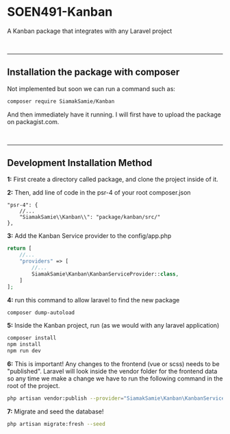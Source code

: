 
# SOEN491-Kanban

A Kanban package that integrates with any Laravel project

<br>
<hr>

## Installation the package with composer

Not implemented but soon we can run a command such as:

```bash
composer require SiamakSamie/Kanban
```

And then immediately have it running. I will first have to upload the package on packagist.com. 

<br>
<hr>

## Development Installation Method


**1:** First create a directory called package, and clone the project inside of it. 


**2:** Then, add line of code in the psr-4 of your root composer.json
```
"psr-4": {
    //...
    "SiamakSamie\\Kanban\\": "package/kanban/src/"
},
```
**3:** Add the Kanban Service provider to the config/app.php

```php
return [
    //...
    "providers" => [
        //...
        SiamakSamie\Kanban\KanbanServiceProvider::class,
    ]
];

```

**4:** run this command to allow laravel to find the new package
```bash
composer dump-autoload
```

**5:** Inside the Kanban project, run (as we would with any laravel application)
```bash
composer install
npm install
npm run dev
```

**6:** This is important! Any changes to the frontend (vue or scss) needs to be "published". 
Laravel will look inside the vendor folder for the frontend data so any time we make a change we have to run the following command in the root of the project. 
```bash
php artisan vendor:publish --provider="SiamakSamie\Kanban\KanbanServiceProvider" --force
```

**7:** Migrate and seed the database!

```bash
php artisan migrate:fresh --seed
```
<br>
